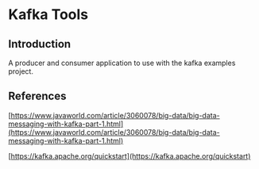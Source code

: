# Kafka Tools

## Introduction

A producer and consumer application to use with the kafka examples project.

## References

[https://www.javaworld.com/article/3060078/big-data/big-data-messaging-with-kafka-part-1.html](https://www.javaworld.com/article/3060078/big-data/big-data-messaging-with-kafka-part-1.html)

[https://kafka.apache.org/quickstart](https://kafka.apache.org/quickstart)
